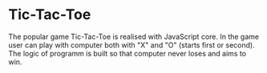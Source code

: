 # Tic-Tac-Toe
The popular game Tic-Tac-Toe is realised with JavaScript core. In the game user can play with computer both with "X" and "O" (starts first or second). The logic of programm is built so that computer never loses and aims to win.
